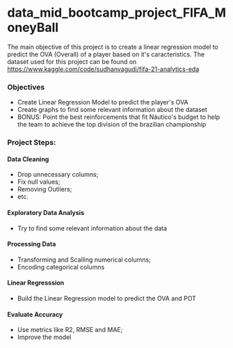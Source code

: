 # data_mid_bootcamp_project_FIFA_MoneyBall

The main objective of this project is to create a linear regression model to predict the OVA (Overall) of a player based
on it's caracteristics. The dataset used for this project can be found on https://www.kaggle.com/code/sudhanvagudi/fifa-21-analytics-eda

### Objectives
  - Create Linear Regression Model to predict the player's OVA
  - Create graphs to find some relevant information about the dataset
  - BONUS: Point the best reinforcements that fit Náutico's budget to help the team to achieve the top division of the brazilian championship

### Project Steps:
#### Data Cleaning
  - Drop unnecessary columns;
  - Fix null values;
  - Removing Outliers;
  - etc.
#### Exploratory Data Analysis
  - Try to find some relevant information about the data
#### Processing Data
  - Transforming and Scalling numerical columns;
  - Encoding categorical columns
#### Linear Regresssion
  - Build the Linear Regression model to predict the OVA and POT
#### Evaluate Accuracy
  - Use metrics like R2, RMSE and MAE;
  - Improve the model
